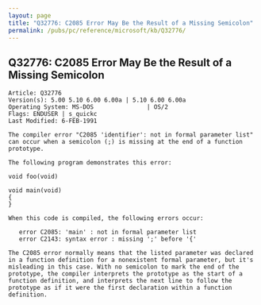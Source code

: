 ```yaml
---
layout: page
title: "Q32776: C2085 Error May Be the Result of a Missing Semicolon"
permalink: /pubs/pc/reference/microsoft/kb/Q32776/
---
```


## Q32776: C2085 Error May Be the Result of a Missing Semicolon

	Article: Q32776
	Version(s): 5.00 5.10 6.00 6.00a | 5.10 6.00 6.00a
	Operating System: MS-DOS               | OS/2
	Flags: ENDUSER | s_quickc
	Last Modified: 6-FEB-1991
	
	The compiler error "C2085 'identifier': not in formal parameter list"
	can occur when a semicolon (;) is missing at the end of a function
	prototype.
	
	The following program demonstrates this error:
	
	void foo(void)
	
	void main(void)
	{
	}
	
	When this code is compiled, the following errors occur:
	
	   error C2085: 'main' : not in formal parameter list
	   error C2143: syntax error : missing ';' before '{'
	
	The C2085 error normally means that the listed parameter was declared
	in a function definition for a nonexistent formal parameter, but it's
	misleading in this case. With no semicolon to mark the end of the
	prototype, the compiler interprets the prototype as the start of a
	function definition, and interprets the next line to follow the
	prototype as if it were the first declaration within a function
	definition.
